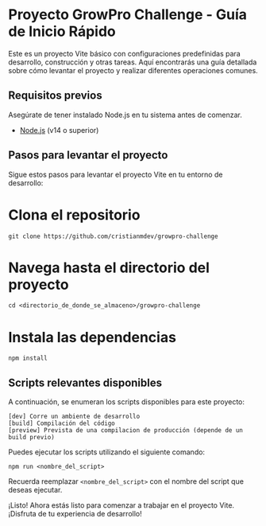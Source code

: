 # Proyecto GrowPro Challenge - Guía de Inicio Rápido

Este es un proyecto Vite básico con configuraciones predefinidas para desarrollo, construcción y otras tareas. 
Aquí encontrarás una guía detallada sobre cómo levantar el proyecto y realizar diferentes operaciones comunes.

## Requisitos previos

Asegúrate de tener instalado Node.js en tu sistema antes de comenzar.

- [Node.js](https://nodejs.org/) (v14 o superior)

## Pasos para levantar el proyecto
Sigue estos pasos para levantar el proyecto Vite en tu entorno de desarrollo:

# Clona el repositorio
```
git clone https://github.com/cristianmdev/growpro-challenge
```

# Navega hasta el directorio del proyecto
```
cd <directorio_de_donde_se_almaceno>/growpro-challenge
```

# Instala las dependencias
```
npm install
```

## Scripts relevantes disponibles

A continuación, se enumeran los scripts disponibles para este proyecto:

```
[dev] Corre un ambiente de desarrollo 
[build] Compilación del código
[preview] Prevista de una compilacion de producción (depende de un build previo)
```

Puedes ejecutar los scripts utilizando el siguiente comando:

```
npm run <nombre_del_script>
```

Recuerda reemplazar `<nombre_del_script>` con el nombre del script que deseas ejecutar.

¡Listo! Ahora estás listo para comenzar a trabajar en el proyecto Vite. ¡Disfruta de tu experiencia de desarrollo!
